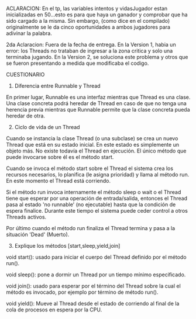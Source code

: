 ACLARACION: En el tp, las variables intentos y vidasJugador estan inicializadas en 50...esto es para que haya un ganador y comprobar que 
ha sido cargado a la misma. Sin embargo, (como dice en el compilado) originalmente se le da cinco oportunidades a 
ambos jugadores para adivinar la palabra.

2da Aclaracion: Fuera de la fecha de entrega. En la Version 1, habia un error: los Threads no trataban de ingresar a la zona critica y solo una terminaba jugando. En la Version 2, se soluciona este problema y otros que se fueron presentando a medida que modificaba el codigo.

CUESTIONARIO
1.	Diferencia entre Runnable y Thread

En primer lugar, Runnable es una interfaz mientras que Thread es una clase. 
Una clase concreta podrá heredar de Thread en caso de que no tenga una herencia previa mientras que Runnable permite que la clase concreta pueda heredar de otra. 


2.	Ciclo de vida de un Thread

Cuando se instancia la clase Thread (o una subclase) se crea un nuevo Thread que está en su estado inicial. En este estado es simplemente un objeto más. No existe todavía el Thread en ejecución. El único método que puede invocarse sobre él es el método start. 

Cuando se invoca el método start sobre el Thread el sistema crea los recursos necesarios, lo planifica (le asigna prioridad) y llama al método run. En este momento el Thread está corriendo. 

Si el método run invoca internamente el método sleep o wait o el Thread tiene que esperar por una operación de entrada/salida, entonces el Thread pasa al estado 'no runnable' (no ejecutable) hasta que la condición de espera finalice. Durante este tiempo el sistema puede ceder control a otros Threads activos.

Por último cuando el método run finaliza el Thread termina y pasa a la situación 'Dead' (Muerto).


3.	Explique los métodos [start,sleep,yield,join]

void start(): usado para iniciar el cuerpo del Thread definido por el método run().

void sleep(): pone a dormir un Thread por un  tiempo mínimo especificado.

void join(): usado para esperar por el término del Thread sobre la cual el método es invocado, por ejemplo por término de método run().

void yield(): Mueve al Thread desde el estado de corriendo al final de la cola de procesos en espera por la CPU.

